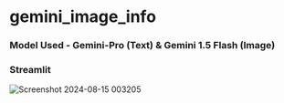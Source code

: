 # gemini_image_info

### Model Used - Gemini-Pro (Text) & Gemini 1.5 Flash (Image)

### Streamlit
![Screenshot 2024-08-15 003205](https://github.com/user-attachments/assets/bc93273b-a32d-44e4-a4da-f247d6ace7ed)
